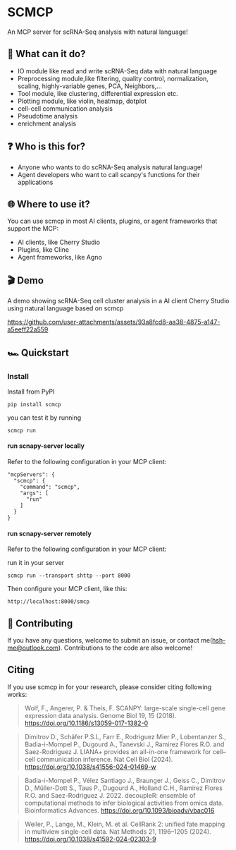 # SCMCP

An MCP server for scRNA-Seq analysis  with natural language!

## 🪩 What can it do?

- IO module like read and write scRNA-Seq data with natural language
- Preprocessing module,like filtering, quality control, normalization, scaling, highly-variable genes, PCA, Neighbors,...
- Tool module, like clustering, differential expression etc.
- Plotting module, like violin, heatmap, dotplot
- cell-cell communication analysis
- Pseudotime analysis
- enrichment analysis

## ❓ Who is this for?

- Anyone who wants to do scRNA-Seq analysis natural language!
- Agent developers who want to call scanpy's functions for their applications

## 🌐 Where to use it?

You can use scmcp in most AI clients, plugins, or agent frameworks that support the MCP:

- AI clients, like Cherry Studio
- Plugins, like Cline
- Agent frameworks, like Agno 

## 🎬 Demo

A demo showing scRNA-Seq cell cluster analysis in a AI client Cherry Studio using natural language based on scmcp

https://github.com/user-attachments/assets/93a8fcd8-aa38-4875-a147-a5eeff22a559

## 🏎️ Quickstart

### Install

Install from PyPI
```
pip install scmcp
```
you can test it by running
```
scmcp run
```

#### run scnapy-server locally
Refer to the following configuration in your MCP client:

```
"mcpServers": {
  "scmcp": {
    "command": "scmcp",
    "args": [
      "run"
    ]
  }
}
```

#### run scnapy-server remotely
Refer to the following configuration in your MCP client:

run it in your server
```
scmcp run --transport shttp --port 8000
```

Then configure your MCP client, like this:
```
http://localhost:8000/smcp
```

## 🤝 Contributing

If you have any questions, welcome to submit an issue, or contact me(hsh-me@outlook.com). Contributions to the code are also welcome!

## Citing
If you use scmcp in for your research, please consider citing  following works: 
> Wolf, F., Angerer, P. & Theis, F. SCANPY: large-scale single-cell gene expression data analysis. Genome Biol 19, 15 (2018). https://doi.org/10.1186/s13059-017-1382-0

> Dimitrov D., Schäfer P.S.L, Farr E., Rodriguez Mier P., Lobentanzer S., Badia-i-Mompel P., Dugourd A., Tanevski J., Ramirez Flores R.O. and Saez-Rodriguez J. LIANA+ provides an all-in-one framework for cell–cell communication inference. Nat Cell Biol (2024). https://doi.org/10.1038/s41556-024-01469-w

> Badia-i-Mompel P., Vélez Santiago J., Braunger J., Geiss C., Dimitrov D., Müller-Dott S., Taus P., Dugourd A., Holland C.H., Ramirez Flores R.O. and Saez-Rodriguez J. 2022. decoupleR: ensemble of computational methods to infer biological activities from omics data. Bioinformatics Advances. https://doi.org/10.1093/bioadv/vbac016

> Weiler, P., Lange, M., Klein, M. et al. CellRank 2: unified fate mapping in multiview single-cell data. Nat Methods 21, 1196–1205 (2024). https://doi.org/10.1038/s41592-024-02303-9


